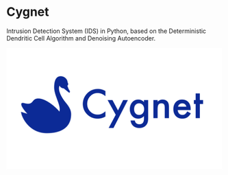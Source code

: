 # Cygnet
Intrusion Detection System (IDS) in Python, based on the Deterministic Dendritic Cell Algorithm and Denoising Autoencoder.

![Cygnet logo](https://github.com/Neu-ron/Cygnet/blob/main/server/dev/static/logo.png)
